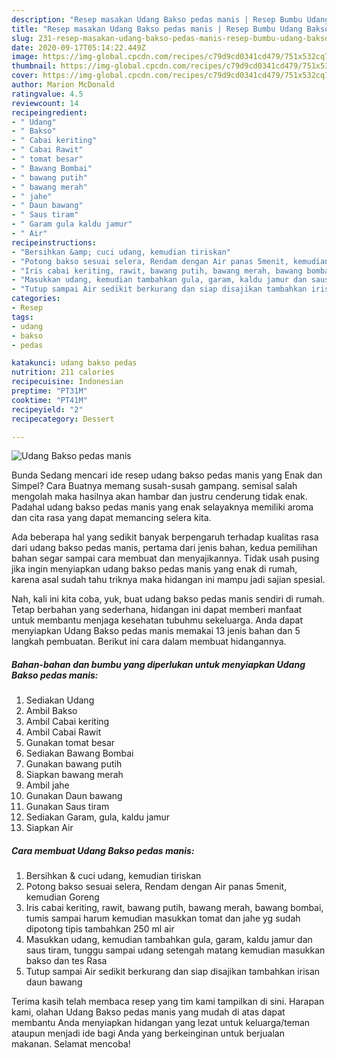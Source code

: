 ```yaml
---
description: "Resep masakan Udang Bakso pedas manis | Resep Bumbu Udang Bakso pedas manis Yang Menggugah Selera"
title: "Resep masakan Udang Bakso pedas manis | Resep Bumbu Udang Bakso pedas manis Yang Menggugah Selera"
slug: 231-resep-masakan-udang-bakso-pedas-manis-resep-bumbu-udang-bakso-pedas-manis-yang-menggugah-selera
date: 2020-09-17T05:14:22.449Z
image: https://img-global.cpcdn.com/recipes/c79d9cd0341cd479/751x532cq70/udang-bakso-pedas-manis-foto-resep-utama.jpg
thumbnail: https://img-global.cpcdn.com/recipes/c79d9cd0341cd479/751x532cq70/udang-bakso-pedas-manis-foto-resep-utama.jpg
cover: https://img-global.cpcdn.com/recipes/c79d9cd0341cd479/751x532cq70/udang-bakso-pedas-manis-foto-resep-utama.jpg
author: Marion McDonald
ratingvalue: 4.5
reviewcount: 14
recipeingredient:
- " Udang"
- " Bakso"
- " Cabai keriting"
- " Cabai Rawit"
- " tomat besar"
- " Bawang Bombai"
- " bawang putih"
- " bawang merah"
- " jahe"
- " Daun bawang"
- " Saus tiram"
- " Garam gula kaldu jamur"
- " Air"
recipeinstructions:
- "Bersihkan &amp; cuci udang, kemudian tiriskan"
- "Potong bakso sesuai selera, Rendam dengan Air panas 5menit, kemudian Goreng"
- "Iris cabai keriting, rawit, bawang putih, bawang merah, bawang bombai, tumis sampai harum kemudian masukkan tomat dan jahe yg sudah dipotong tipis tambahkan 250 ml air"
- "Masukkan udang, kemudian tambahkan gula, garam, kaldu jamur dan saus tiram, tunggu sampai udang setengah matang kemudian masukkan bakso dan tes Rasa"
- "Tutup sampai Air sedikit berkurang dan siap disajikan tambahkan irisan daun bawang"
categories:
- Resep
tags:
- udang
- bakso
- pedas

katakunci: udang bakso pedas 
nutrition: 211 calories
recipecuisine: Indonesian
preptime: "PT31M"
cooktime: "PT41M"
recipeyield: "2"
recipecategory: Dessert

---
```



![Udang Bakso pedas manis](https://img-global.cpcdn.com/recipes/c79d9cd0341cd479/751x532cq70/udang-bakso-pedas-manis-foto-resep-utama.jpg)

Bunda Sedang mencari ide resep udang bakso pedas manis yang Enak dan Simpel? Cara Buatnya memang susah-susah gampang. semisal salah mengolah maka hasilnya akan hambar dan justru cenderung tidak enak. Padahal udang bakso pedas manis yang enak selayaknya memiliki aroma dan cita rasa yang dapat memancing selera kita.



Ada beberapa hal yang sedikit banyak berpengaruh terhadap kualitas rasa dari udang bakso pedas manis, pertama dari jenis bahan, kedua pemilihan bahan segar sampai cara membuat dan menyajikannya. Tidak usah pusing jika ingin menyiapkan udang bakso pedas manis yang enak di rumah, karena asal sudah tahu triknya maka hidangan ini mampu jadi sajian spesial.


Nah, kali ini kita coba, yuk, buat udang bakso pedas manis sendiri di rumah. Tetap berbahan yang sederhana, hidangan ini dapat memberi manfaat untuk membantu menjaga kesehatan tubuhmu sekeluarga. Anda dapat menyiapkan Udang Bakso pedas manis memakai 13 jenis bahan dan 5 langkah pembuatan. Berikut ini cara dalam membuat hidangannya.

<!--inarticleads1-->

##### Bahan-bahan dan bumbu yang diperlukan untuk menyiapkan Udang Bakso pedas manis:

1. Sediakan  Udang
1. Ambil  Bakso
1. Ambil  Cabai keriting
1. Ambil  Cabai Rawit
1. Gunakan  tomat besar
1. Sediakan  Bawang Bombai
1. Gunakan  bawang putih
1. Siapkan  bawang merah
1. Ambil  jahe
1. Gunakan  Daun bawang
1. Gunakan  Saus tiram
1. Sediakan  Garam, gula, kaldu jamur
1. Siapkan  Air




<!--inarticleads2-->

##### Cara membuat Udang Bakso pedas manis:

1. Bersihkan &amp; cuci udang, kemudian tiriskan
1. Potong bakso sesuai selera, Rendam dengan Air panas 5menit, kemudian Goreng
1. Iris cabai keriting, rawit, bawang putih, bawang merah, bawang bombai, tumis sampai harum kemudian masukkan tomat dan jahe yg sudah dipotong tipis tambahkan 250 ml air
1. Masukkan udang, kemudian tambahkan gula, garam, kaldu jamur dan saus tiram, tunggu sampai udang setengah matang kemudian masukkan bakso dan tes Rasa
1. Tutup sampai Air sedikit berkurang dan siap disajikan tambahkan irisan daun bawang




Terima kasih telah membaca resep yang tim kami tampilkan di sini. Harapan kami, olahan Udang Bakso pedas manis yang mudah di atas dapat membantu Anda menyiapkan hidangan yang lezat untuk keluarga/teman ataupun menjadi ide bagi Anda yang berkeinginan untuk berjualan makanan. Selamat mencoba!
